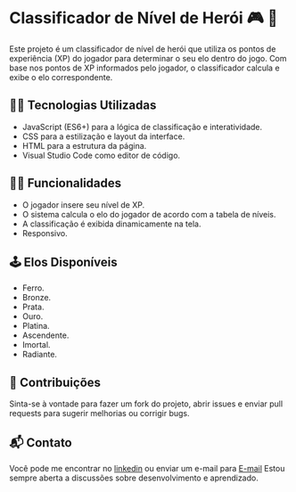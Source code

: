 # Classificador de Nível de Herói 🎮 👾


Este projeto é um classificador de nível de herói que utiliza os pontos de experiência (XP) do jogador para determinar o seu elo dentro do jogo. Com base nos pontos de XP informados pelo jogador, o classificador calcula e exibe o elo correspondente.

## 👩‍💻 Tecnologias Utilizadas
- JavaScript (ES6+) para a lógica de classificação e interatividade.
- CSS para a estilização e layout da interface.
- HTML para a estrutura da página.
- Visual Studio Code como editor de código.
## 🕵️‍♀️ Funcionalidades

- O jogador insere seu nível de XP.
- O sistema calcula o elo do jogador de acordo com a tabela de níveis.
- A classificação é exibida dinamicamente na tela.
- Responsivo.


## 🕹 Elos Disponíveis
- Ferro.
- Bronze.
- Prata.
- Ouro.
- Platina.
- Ascendente.
- Imortal.
- Radiante.

## 🤝 Contribuições
Sinta-se à vontade para fazer um fork do projeto, abrir issues e enviar pull requests para sugerir melhorias ou corrigir bugs.
## 📬 Contato
Você pode me encontrar no [linkedin](https://www.linkedin.com/in/vanessa-aquino-1b0b29289/) ou enviar um e-mail para [E-mail](mailto:vanessaquinoo@hotmail.com) Estou sempre aberta a discussões sobre desenvolvimento e aprendizado.
